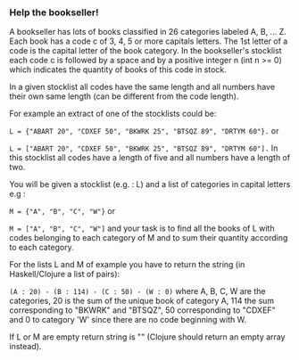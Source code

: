 ﻿### Help the bookseller!

A bookseller has lots of books classified in 26 categories labeled A, B, ... Z. Each book has a code c of 3, 4, 5 or more capitals letters. The 1st letter of a code is the capital letter of the book category. In the bookseller's stocklist each code c is followed by a space and by a positive integer n (int n >= 0) which indicates the quantity of books of this code in stock.

In a given stocklist all codes have the same length and all numbers have their own same length (can be different from the code length).

For example an extract of one of the stocklists could be:

`L = {"ABART 20", "CDXEF 50", "BKWRK 25", "BTSQZ 89", "DRTYM 60"}.`
or

`L = ["ABART 20", "CDXEF 50", "BKWRK 25", "BTSQZ 89", "DRTYM 60"].`
In this stocklist all codes have a length of five and all numbers have a length of two.

You will be given a stocklist (e.g. : L) and a list of categories in capital letters e.g :

  `M = {"A", "B", "C", "W"}`
or

  `M = ["A", "B", "C", "W"]`
and your task is to find all the books of L with codes belonging to each category of M and to sum their quantity according to each category.

For the lists L and M of example you have to return the string (in Haskell/Clojure a list of pairs):

  `(A : 20) - (B : 114) - (C : 50) - (W : 0)`
where A, B, C, W are the categories, 20 is the sum of the unique book of category A, 114 the sum corresponding to "BKWRK" and "BTSQZ", 50 corresponding to "CDXEF" and 0 to category 'W' since there are no code beginning with W.

If L or M are empty return string is "" (Clojure should return an empty array instead).